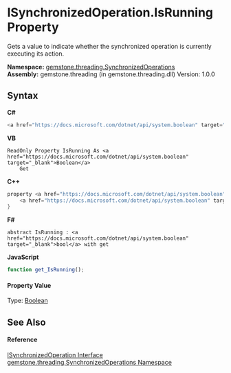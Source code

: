 # ISynchronizedOperation.IsRunning Property 
 

Gets a value to indicate whether the synchronized operation is currently executing its action.

**Namespace:**&nbsp;<a href="1f40f322-ebc7-b97d-11c0-ccf540bd3b46">gemstone.threading.SynchronizedOperations</a><br />**Assembly:**&nbsp;gemstone.threading (in gemstone.threading.dll) Version: 1.0.0

## Syntax

**C#**<br />
``` C#
<a href="https://docs.microsoft.com/dotnet/api/system.boolean" target="_blank">bool</a> IsRunning { get; }
```

**VB**<br />
``` VB
ReadOnly Property IsRunning As <a href="https://docs.microsoft.com/dotnet/api/system.boolean" target="_blank">Boolean</a>
	Get
```

**C++**<br />
``` C++
property <a href="https://docs.microsoft.com/dotnet/api/system.boolean" target="_blank">bool</a> IsRunning {
	<a href="https://docs.microsoft.com/dotnet/api/system.boolean" target="_blank">bool</a> get ();
}
```

**F#**<br />
``` F#
abstract IsRunning : <a href="https://docs.microsoft.com/dotnet/api/system.boolean" target="_blank">bool</a> with get

```

**JavaScript**<br />
``` JavaScript
function get_IsRunning();

```


#### Property Value
Type: <a href="https://docs.microsoft.com/dotnet/api/system.boolean" target="_blank">Boolean</a>

## See Also


#### Reference
<a href="eed43965-f7ae-3704-0ea5-5c3b68f4e48b">ISynchronizedOperation Interface</a><br /><a href="1f40f322-ebc7-b97d-11c0-ccf540bd3b46">gemstone.threading.SynchronizedOperations Namespace</a><br />